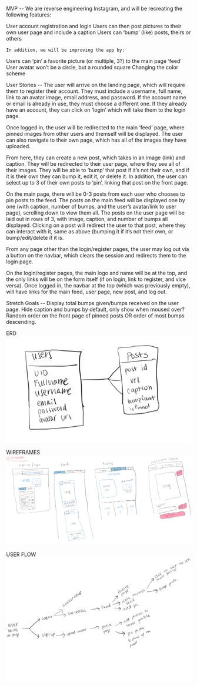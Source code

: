 MVP -- We are reverse engineering Instagram, and will be recreating the following features:


User account registration and login
Users can then post pictures to their own user page and include a caption
Users can ‘bump’ (like) posts, theirs or others

	In addition, we will be improving the app by:

Users can ‘pin’ a favorite picture (or multiple, 3?) to the main page ‘feed’
User avatar won’t be a circle, but a rounded square
Changing the color scheme


User Stories -- The user will arrive on the landing page, which will require them to register their account. They must include a username, full name, link to an avatar image, email address, and password. If the account name or email is already in use, they must choose a different one. If they already have an account, they can click on ‘login’ which will take them to the login page.

Once logged in, the user will be redirected to the main ‘feed’ page, where pinned images from other users and themself will be displayed. The user can also navigate to their own page, which has all of the images they have uploaded. 

From here, they can create a new post, which takes in an image (link) and caption. They will be redirected to their user page, where they see all of their images. They will be able to ‘bump’ that post if it’s not their own, and if it is their own they can bump it, edit it, or delete it. In addition, the user can select up to 3 of their own posts to ‘pin’, linking that post on the front page.

On the main page, there will be 0-3 posts from each user who chooses to pin posts to the feed. The posts on the main feed will be displayed one by one (with caption, number of bumps, and the user’s avatar/link to user page), scrolling down to view them all. The posts on the user page will be laid out in rows of 3, with image, caption, and number of bumps all displayed. Clicking on a post will redirect the user to that post, where they can interact with it, same as above (bumping it if it’s not their own, or bump/edit/delete if it is.

From any page other than the login/register pages, the user may log out via a button on the navbar, which clears the session and redirects them to the login page.

On the login/register pages, the main logo and name will be at the top, and the only links will be on the form itself (if on login, link to register, and vice versa). Once logged in, the navbar at the top (which was previously empty), will have links for the main feed, user page, new post, and log out.

Stretch Goals -- 
Display total bumps given/bumps received on the user page.
Hide caption and bumps by default, only show when moused over?
Random order on the front page of pinned posts OR order of most bumps descending.



ERD
!["ERD"](/images/ERD.jpg)

WIREFRAMES
!["wireframe"](/images/Wireframe.png)

USER FLOW
!["User Flow"](/images/User_flow.png)

